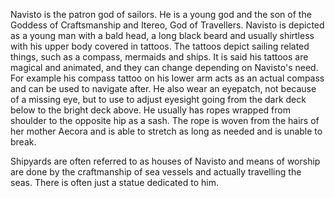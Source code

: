 Navisto is the patron god of sailors. He is a young god and the son of the Goddess of Craftsmanship and Itereo, God of Travellers. Navisto is depicted as a young man with a bald head, a long black beard and usually shirtless with his upper body covered in tattoos. The tattoos depict sailing related things, such as a compass, mermaids and ships. It is said his tattoos are magical and animated, and they can change depending on Navisto's need. For example his compass tattoo on his lower arm acts as an actual compass and can be used to navigate after. He also wear an eyepatch, not because of a missing eye, but to use to adjust eyesight going from the dark deck below to the bright deck above. He usually has ropes wrapped from shoulder to the opposite hip as a sash. The rope is woven from the hairs of her mother Aecora and is able to stretch as long as needed and is unable to break.

Shipyards are often referred to as houses of Navisto and means of worship are done by the craftmanship of sea vessels and actually travelling the seas. There is often just a statue dedicated to him.
